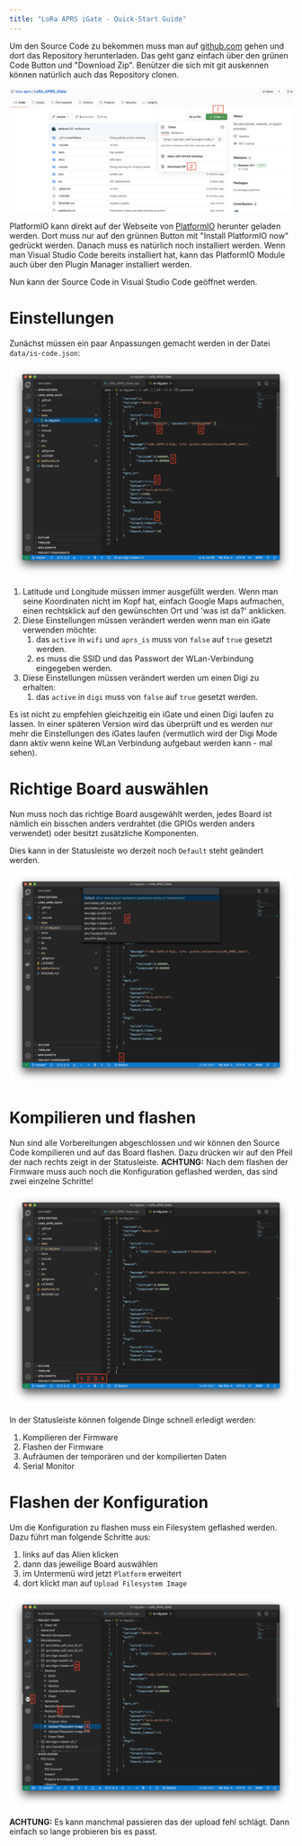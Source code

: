 ```yaml
---
title: "LoRa APRS iGate - Quick-Start Guide"
---
```


Um den Source Code zu bekommen muss man auf [github.com](https://github.com/lora-aprs/LoRa_APRS_iGate) gehen und dort das Repository herunterladen. Das geht ganz einfach über den grünen Code Button und "Download Zip". Benützer die sich mit git auskennen können natürlich auch das Repository clonen.

![github code](/assets/docs/github_code.png)

PlatformIO kann direkt auf der Webseite von [PlatformIO](https://platformio.org/) herunter geladen werden. Dort muss nur auf den grünnen Button mit "Install PlatformIO now" gedrückt werden. Danach muss es natürlich noch installiert werden.
Wenn man Visual Studio Code bereits installiert hat, kann das PlatformIO Module auch über den Plugin Manager installiert werden.

Nun kann der Source Code in Visual Studio Code geöffnet werden.

Einstellungen
===

Zunächst müssen ein paar Anpassungen gemacht werden in der Datei `data/is-code.json`:

![iGate settings](/assets/docs/iGate_settings.png)

1. Latitude und Longitude müssen immer ausgefüllt werden. Wenn man seine Koordinaten nicht im Kopf hat, einfach Google Maps aufmachen, einen rechtsklick auf den gewünschten Ort und 'was ist da?' anklicken.
2. Diese Einstellungen müssen verändert werden wenn man ein iGate verwenden möchte:
    1. das `active` in `wifi` und `aprs_is` muss von `false` auf `true` gesetzt werden.
    2. es muss die SSID und das Passwort der WLan-Verbindung eingegeben werden.
3. Diese Einstellungen müssen verändert werden um einen Digi zu erhalten:
    1. das `active` in `digi` muss von `false` auf `true` gesetzt werden.

Es ist nicht zu empfehlen gleichzeitig ein iGate und einen Digi laufen zu lassen. In einer späteren Version wird das überprüft und es werden nur mehr die Einstellungen des iGates laufen (vermutlich wird der Digi Mode dann aktiv wenn keine WLan Verbindung aufgebaut werden kann - mal sehen).

Richtige Board auswählen
===

Nun muss noch das richtige Board ausgewählt werden, jedes Board ist nämlich ein bisschen anders verdrahtet (die GPIOs werden anders verwendet) oder besitzt zusätzliche Komponenten.

Dies kann in der Statusleiste wo derzeit noch `Default` steht geändert werden.

![choos board](/assets/docs/choos_board.png)

Kompilieren und flashen
===

Nun sind alle Vorbereitungen abgeschlossen und wir können den Source Code kompilieren und auf das Board flashen.
Dazu drücken wir auf den Pfeil der nach rechts zeigt in der Statusleiste.
**ACHTUNG:** Nach dem flashen der Firmware muss auch noch die Konfiguration geflashed werden, das sind zwei einzelne Schritte!

![statusleiste](/assets/docs/statusleiste.png)

In der Statusleiste können folgende Dinge schnell erledigt werden:
1. Kompilieren der Firmware
2. Flashen der Firmware
3. Aufräumen der temporären und der kompilierten Daten
4. Serial Monitor

Flashen der Konfiguration
===

Um die Konfiguration zu flashen muss ein Filesystem geflashed werden.
Dazu führt man folgende Schritte aus:

1. links auf das Alien klicken
2. dann das jeweilige Board auswählen
3. im Untermenü wird jetzt `Platform` erweitert
4. dort klickt man auf `Upload Filesystem Image`

![upload_filesystem](/assets/docs/upload_filesystem.png)

**ACHTUNG:** Es kann manchmal passieren das der upload fehl schlägt. Dann einfach so lange probieren bis es passt.
